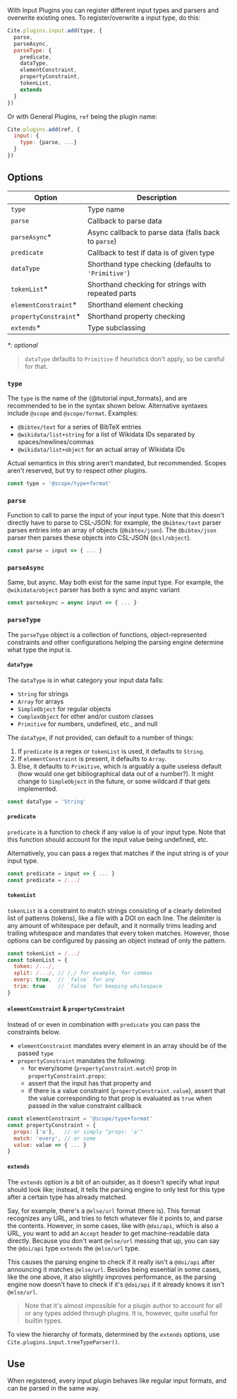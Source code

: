 With Input Plugins you can register different input types and parsers and overwrite existing ones. To register/overwrite a input type, do this:

```js
Cite.plugins.input.add(type, {
  parse,
  parseAsync,
  parseType: {
    predicate,
    dataType,
    elementConstraint,
    propertyConstraint,
    tokenList,
    extends
  }
})
```
Or with General Plugins, `ref` being the plugin name:

```js
Cite.plugins.add(ref, {
  input: {
    type: {parse, ...}
  }
})
```

## Options

| Option                | Description                                          |
|-----------------------|------------------------------------------------------|
| `type`                | Type name                                            |
| `parse`               | Callback to parse data                               |
| `parseAsync`*         | Async callback to parse data (falls back to `parse`) |
| `predicate`           | Callback to test if data is of given type            |
| `dataType`            | Shorthand type checking (defaults to `'Primitive'`)  |
| `tokenList`*          | Shorthand checking for strings with repeated parts   |
| `elementConstraint`*  | Shorthand element checking                           |
| `propertyConstraint`* | Shorthand property checking                          |
| `extends`*            | Type subclassing                                     |

_*: optional_

> `dataType` defaults to `Primitive` if heuristics don't apply, so be careful for that.

### `type`

The `type` is the name of the {@tutorial input_formats}, and are recommended to be in the syntax shown below. Alternative syntaxes include `@scope` and `@scope/format`. Examples:

  * `@bibtex/text` for a series of BibTeX entries
  * `@wikidata/list+string` for a list of Wikidata IDs separated by spaces/newlines/commas
  * `@wikidata/list+object` for an actual array of Wikidata IDs

Actual semantics in this string aren't mandated, but recommended. Scopes aren't reserved,
but try to respect other plugins.

```js
const type = '@scope/type+format'
```

### `parse`

Function to call to parse the input of your input type. Note that this doesn't
directly have to parse to CSL-JSON: for example, the `@bibtex/text` parser parses
entries into an array of objects (`@bibtex/json`). The `@bibtex/json` parser then
parses these objects into CSL-JSON (`@csl/object`).

```js
const parse = input => { ... }
```

### `parseAsync`

Same, but async. May both exist for the same input type. For example, the
`@wikidata/object` parser has both a sync and async variant

```js
const parseAsync = async input => { ... }
```

### `parseType`

The `parseType` object is a collection of functions, object-represented constraints and other configurations helping the parsing engine determine what type the input is.

#### `dataType`

The `dataType` is in what category your input data falls:

  * `String` for strings
  * `Array` for arrays
  * `SimpleObject` for regular objects
  * `ComplexObject` for other and/or custom classes
  * `Primitive` for numbers, undefined, etc., and null

The `dataType`, if not provided, can default to a number of things:

  1. If `predicate` is a regex or `tokenList` is used, it defaults to `String`.
  2. If `elementConstraint` is present, it defaults to `Array`.
  3. Else, it defaults to `Primitive`, which is arguably a quite useless default (how would one get bibliographical data out of a number?). It might change to `SimpleObject` in the future, or some wildcard if that gets implemented.

```js
const dataType = 'String'
```

#### `predicate`

`predicate` is a function to check if any value is of your input type. Note
that this function should account for the input value being undefined, etc.

Alternatively, you can pass a regex that matches if the input string is of
your input type.

```js
const predicate = input => { ... }
const predicate = /.../
```

#### `tokenList`

`tokenList` is a constraint to match strings consisting of a clearly delimited list of patterns (tokens), like a file with a DOI on each line. The delimiter is any amount of whitespace per default, and it normally trims leading and trailing whitespace and mandates that every token matches. However, those options can be configured by passing an object instead of only the pattern.

```js
const tokenList = /.../
const tokenList = {
  token: /.../,
  split: /.../, // /,/ for example, for commas
  every: true,  // `false` for any
  trim: true    // `false` for keeping whitespace
}
```

#### `elementConstraint` & `propertyConstraint`

Instead of or even in combination with `predicate` you can pass the constraints below.

  * `elementConstraint` mandates every element in an array should be of the passed `type`
  * `propertyConstraint` mandates the following:
    * for every/some (`propertyConstraint.match`) prop in `propertyConstraint.props`:
    * assert that the input has that property and
    * if there is a value constraint (`propertyConstraint.value`), assert that
      the value corresponding to that prop is evaluated as `true` when
      passed in the value constraint callback

```js
const elementConstraint = '@scope/type+format'
const propertyConstraint = {
  props: ['a'],   // or simply "props: 'a'"
  match: 'every', // or some
  value: value => { ... }
}
```

#### `extends`

The `extends` option is a bit of an outsider, as it doesn't specify what input should look like; instead, it tells the parsing engine to only test for this type after a certain type has already matched.

Say, for example, there's a `@else/url` format (there is). This format recognizes any URL, and tries to fetch whatever file it points to, and parse the contents. However, in some cases, like with `@doi/api`, which is also a URL, you want to add an `Accept` header to get machine-readable data directly. Because you don't want `@else/url` messing that up, you can say the `@doi/api` type `extends` the `@else/url` type.

This causes the parsing engine to check if it really isn't a `@doi/api` after announcing it matches `@else/url`. Besides being essential in some cases, like the one above, it also slightly improves performance, as the parsing engine now doesn't have to check if it's `@doi/api` if it already knows it isn't `@else/url`.

> Note that it's almost impossible for a plugin author to account for all or any types added through plugins. It is, however, quite useful for builtin types.

To view the hierarchy of formats, determined by the `extends` options, use `Cite.plugins.input.treeTypeParser()`.

## Use

When registered, every input plugin behaves like regular input formats, and can be parsed in the same way.
